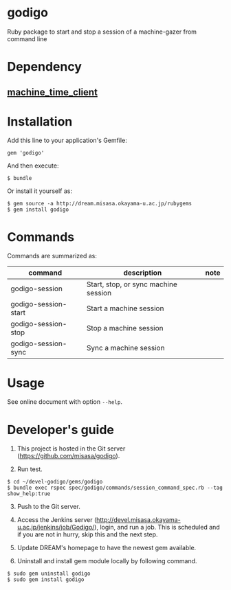 # godigo

Ruby package to start and stop a session of a machine-gazer from command line

# Dependency

## [machine_time_client](https://github.com/misasa/machine_time_client "follow instruction")

# Installation

Add this line to your application's Gemfile:

    gem 'godigo'

And then execute:

    $ bundle

Or install it yourself as:

    $ gem source -a http://dream.misasa.okayama-u.ac.jp/rubygems
    $ gem install godigo

# Commands

Commands are summarized as:

| command              | description                          | note                |
|----------------------|--------------------------------------|---------------------|
| godigo-session       | Start, stop, or sync machine session |                     |
| godigo-session-start | Start a machine session              |                     |
| godigo-session-stop  | Stop a machine session               |                     |
| godigo-session-sync  | Sync a machine session               |                     |

# Usage

See online document with option `--help`.

# Developer's guide

1. This project is hosted in the Git server (https://github.com/misasa/godigo).

2. Run test.

```
$ cd ~/devel-godigo/gems/godigo
$ bundle exec rspec spec/godigo/commands/session_command_spec.rb --tag show_help:true
```

3. Push to the Git server.

4. Access the Jenkins server (http://devel.misasa.okayama-u.ac.jp/jenkins/job/Godigo/), login,
   and run a job.  This is scheduled and if you are not in hurry, skip
   this and the next step.

5. Update DREAM's homepage to have the newest gem available.

6. Uninstall and install gem module locally by following command.

````
$ sudo gem uninstall godigo
$ sudo gem install godigo
````
